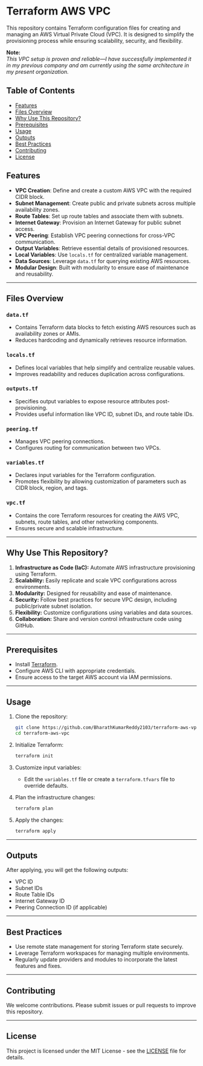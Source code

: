 # Terraform AWS VPC

This repository contains Terraform configuration files for creating and managing an AWS Virtual Private Cloud (VPC). It is designed to simplify the provisioning process while ensuring scalability, security, and flexibility.

**Note:**  
_This VPC setup is proven and reliable—I have successfully implemented it in my previous company and am currently using the same architecture in my present organization._

## Table of Contents
- [Features](#features)
- [Files Overview](#files-overview)
- [Why Use This Repository?](#why-use-this-repository)
- [Prerequisites](#prerequisites)
- [Usage](#usage)
- [Outputs](#outputs)
- [Best Practices](#best-practices)
- [Contributing](#contributing)
- [License](#license)

## Features

- **VPC Creation**: Define and create a custom AWS VPC with the required CIDR block.
- **Subnet Management**: Create public and private subnets across multiple availability zones.
- **Route Tables**: Set up route tables and associate them with subnets.
- **Internet Gateway**: Provision an Internet Gateway for public subnet access.
- **VPC Peering**: Establish VPC peering connections for cross-VPC communication.
- **Output Variables**: Retrieve essential details of provisioned resources.
- **Local Variables**: Use `locals.tf` for centralized variable management.
- **Data Sources**: Leverage `data.tf` for querying existing AWS resources.
- **Modular Design**: Built with modularity to ensure ease of maintenance and reusability.

---

## Files Overview

### `data.tf`
- Contains Terraform data blocks to fetch existing AWS resources such as availability zones or AMIs.
- Reduces hardcoding and dynamically retrieves resource information.

### `locals.tf`
- Defines local variables that help simplify and centralize reusable values.
- Improves readability and reduces duplication across configurations.

### `outputs.tf`
- Specifies output variables to expose resource attributes post-provisioning.
- Provides useful information like VPC ID, subnet IDs, and route table IDs.

### `peering.tf`
- Manages VPC peering connections.
- Configures routing for communication between two VPCs.

### `variables.tf`
- Declares input variables for the Terraform configuration.
- Promotes flexibility by allowing customization of parameters such as CIDR block, region, and tags.

### `vpc.tf`
- Contains the core Terraform resources for creating the AWS VPC, subnets, route tables, and other networking components.
- Ensures secure and scalable infrastructure.

---

## Why Use This Repository?

1. **Infrastructure as Code (IaC):** Automate AWS infrastructure provisioning using Terraform.
2. **Scalability:** Easily replicate and scale VPC configurations across environments.
3. **Modularity:** Designed for reusability and ease of maintenance.
4. **Security:** Follow best practices for secure VPC design, including public/private subnet isolation.
5. **Flexibility:** Customize configurations using variables and data sources.
6. **Collaboration:** Share and version control infrastructure code using GitHub.

---

## Prerequisites

- Install [Terraform](https://www.terraform.io/).
- Configure AWS CLI with appropriate credentials.
- Ensure access to the target AWS account via IAM permissions.

---

## Usage

1. Clone the repository:
   ```bash
   git clone https://github.com/BharathKumarReddy2103/terraform-aws-vpc.git
   cd terraform-aws-vpc
   ```

2. Initialize Terraform:
   ```bash
   terraform init
   ```

3. Customize input variables:
   - Edit the `variables.tf` file or create a `terraform.tfvars` file to override defaults.

4. Plan the infrastructure changes:
   ```bash
   terraform plan
   ```

5. Apply the changes:
   ```bash
   terraform apply
   ```

---

## Outputs

After applying, you will get the following outputs:
- VPC ID
- Subnet IDs
- Route Table IDs
- Internet Gateway ID
- Peering Connection ID (if applicable)

---

## Best Practices

- Use remote state management for storing Terraform state securely.
- Leverage Terraform workspaces for managing multiple environments.
- Regularly update providers and modules to incorporate the latest features and fixes.

---

## Contributing

We welcome contributions. Please submit issues or pull requests to improve this repository.

---

## License

This project is licensed under the MIT License - see the [LICENSE](LICENSE) file for details.
